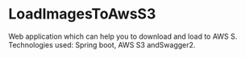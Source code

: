 # LoadImagesToAwsS3
Web application which can help you to download and load to AWS S. Technologies used: Spring boot, AWS S3 andSwagger2.
